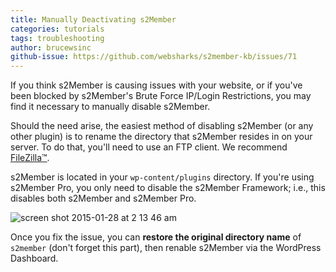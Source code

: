 ```yaml
---
title: Manually Deactivating s2Member
categories: tutorials
tags: troubleshooting
author: brucewsinc
github-issue: https://github.com/websharks/s2member-kb/issues/71
---
```


If you think s2Member is causing issues with your website, or if you've been blocked by s2Member's Brute Force IP/Login Restrictions, you may find it necessary to manually disable s2Member.

Should the need arise, the easiest method of disabling s2Member (or any other plugin) is to rename the directory that s2Member resides in on your server. To do that, you'll need to use an FTP client. We recommend [FileZilla™](http://filezilla-project.org/).

s2Member is located in your `wp-content/plugins` directory. If you're using s2Member Pro, you only need to disable the s2Member Framework; i.e., this disables both s2Member and s2Member Pro.

![screen shot 2015-01-28 at 2 13 46 am](https://cloud.githubusercontent.com/assets/1568616/5933808/a1d50c3e-a693-11e4-973b-a4841d3d80b0.png)

Once you fix the issue, you can **restore the original directory name** of `s2member` (don't forget this part), then renable s2Member via the WordPress Dashboard.
